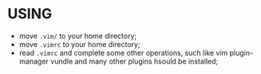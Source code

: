 # USING
- move `.vim/` to your home directory;
- move `.vimrc` to your home directory;
- read `.vimrc` and complete some other operations, such like vim plugin-manager vundle and many other plugins hsould be installed;
